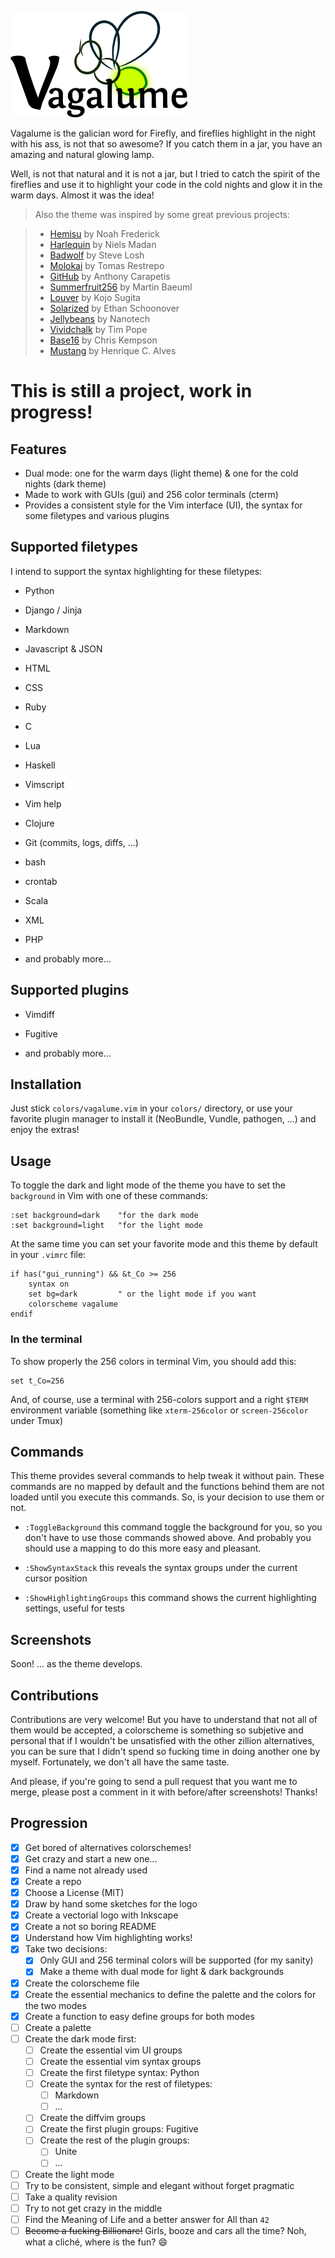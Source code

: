![logo](./logo/logo.png "logo")

Vagalume is the galician word for Firefly, and fireflies highlight in the
night with his ass, is not that so awesome? If you catch them in a jar, you have
an amazing and natural glowing lamp.

Well, is not that natural and it is not a jar, but I tried to catch the spirit of
the fireflies and use it to highlight your code in the cold nights and glow it
in the warm days. Almost it was the idea!

> Also the theme was inspired by some great previous projects:

> - [Hemisu][hms] by Noah Frederick
> - [Harlequin][hlq] by Niels Madan
> - [Badwolf][bwf] by Steve Losh
> - [Molokai][mki] by Tomas Restrepo
> - [GitHub][ghb] by Anthony Carapetis
> - [Summerfruit256][sft] by Martin Baeuml
> - [Louver][lvr] by Kojo Sugita
> - [Solarized][slr] by Ethan Schoonover
> - [Jellybeans][jlb] by Nanotech
> - [Vividchalk][vck] by Tim Pope
> - [Base16][b16] by Chris Kempson
> - [Mustang][mtg] by Henrique C. Alves

  [hms]: https://github.com/noahfrederick/Hemisu
  [hlq]: https://github.com/nielsmadan/harlequin
  [bwf]: https://github.com/sjl/badwolf
  [mki]: https://github.com/tomasr/molokai
  [ghb]: http://www.vim.org/scripts/script.php?script_id=2855
  [sft]: http://www.vim.org/scripts/script.php?script_id=2577
  [lvr]: http://www.vim.org/scripts/script.php?script_id=2360
  [slr]: https://github.com/altercation/vim-colors-solarized
  [jlb]: https://github.com/nanotech/jellybeans.vim
  [vck]: https://github.com/tpope/vim-vividchalk
  [b16]: https://github.com/chriskempson/base16-vim
  [mtg]: http://hcalves.deviantart.com/art/Mustang-Vim-Colorscheme-98974484


# This is still a project, work in progress!

## Features

- Dual mode: one for the warm days (light theme) & one for the cold nights (dark theme)
- Made to work with GUIs (gui) and 256 color terminals (cterm)
- Provides a consistent style for the Vim interface (UI), the syntax for some
  filetypes and various plugins

## Supported filetypes

I intend to support the syntax highlighting for these filetypes:

- Python
- Django / Jinja
- Markdown
- Javascript & JSON
- HTML
- CSS
- Ruby
- C
- Lua
- Haskell
- Vimscript
- Vim help
- Clojure
- Git (commits, logs, diffs, ...)
- bash
- crontab
- Scala
- XML
- PHP

- and probably more...

## Supported plugins

- Vimdiff
- Fugitive

- and probably more...

## Installation

Just stick `colors/vagalume.vim` in your `colors/` directory, or use your
favorite plugin manager to install it (NeoBundle, Vundle, pathogen, ...) and
enjoy the extras!

## Usage

To toggle the dark and light mode of the theme you have to set the `background`
in Vim with one of these commands:

```VimL
:set background=dark    "for the dark mode
:set background=light   "for the light mode
```

At the same time you can set your favorite mode and this theme by default in
your `.vimrc` file:

```VimL
if has("gui_running") && &t_Co >= 256
    syntax on
    set bg=dark         " or the light mode if you want
    colorscheme vagalume
endif
```

### In the terminal

To show properly the 256 colors in terminal Vim, you should add this:

```VimL
set t_Co=256
```

And, of course, use a terminal with 256-colors support and a right `$TERM`
environment variable (something like `xterm-256color` or `screen-256color` under
Tmux)

## Commands

This theme provides several commands to help tweak it without pain. These
commands are no mapped by default and the functions behind them are not loaded
until you execute this commands. So, is your decision to use them or not.

- `:ToggleBackground` this command toggle the background for you, so you don't
  have to use those commands showed above. And probably you should use a mapping
  to do this more easy and pleasant. 

- `:ShowSyntaxStack` this reveals the syntax groups under the current cursor
  position

- `:ShowHighlightingGroups` this command shows the current highlighting
  settings, useful for tests

## Screenshots

Soon! ... as the theme develops.

## Contributions

Contributions are very welcome! But you have to understand that not all of them
would be accepted, a colorscheme is something so subjetive and personal that if
I wouldn't be unsatisfied with the other zillion alternatives, you can be sure
that I didn't spend so fucking time in doing another one by myself. Fortunately,
we don't all have the same taste.

And please, if you're going to send a pull request that you want me to merge,
please post a comment in it with before/after screenshots! Thanks!

## Progression

- [x] Get bored of alternatives colorschemes!
- [x] Get crazy and start a new one...
- [x] Find a name not already used
- [x] Create a repo
- [x] Choose a License (MIT)
- [x] Draw by hand some sketches for the logo
- [x] Create a vectorial logo with Inkscape
- [x] Create a not so boring README
- [x] Understand how Vim highlighting works!
- [x] Take two decisions:
  - [x] Only GUI and 256 terminal colors will be supported (for my sanity)
  - [x] Make a theme with dual mode for light & dark backgrounds
- [x] Create the colorscheme file
- [x] Create the essential mechanics to define the palette and the colors for
  the two modes
- [x] Create a function to easy define groups for both modes
- [ ] Create a palette
- [ ] Create the dark mode first:
    - [ ] Create the essential vim UI groups
    - [ ] Create the essential vim syntax groups
    - [ ] Create the first filetype syntax: Python
    - [ ] Create the syntax for the rest of filetypes:
      - [ ] Markdown
      - [ ] ...
    - [ ] Create the diffvim groups
    - [ ] Create the first plugin groups: Fugitive
    - [ ] Create the rest of the plugin groups:
        - [ ] Unite
        - [ ] ...
- [ ] Create the light mode
- [ ] Try to be consistent, simple and elegant without forget pragmatic
- [ ] Take a quality revision
- [ ] Try to not get crazy in the middle
- [ ] Find the Meaning of Life and a better answer for All than `42`
- [ ] <del>Become a fucking Billionare!</del> Girls, booze and cars all
  the time? Noh, what a cliché, where is the fun? :smile:
